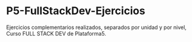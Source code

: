 # P5-FullStackDev-Ejercicios
Ejercicios complementarios realizados, separados por unidad y por nivel, Curso FULL STACK DEV de Plataforma5.
